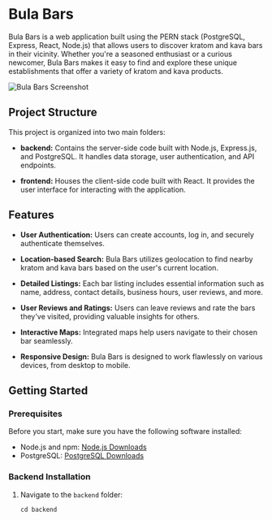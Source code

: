 
# Bula Bars

Bula Bars is a web application built using the PERN stack (PostgreSQL, Express, React, Node.js) that allows users to discover kratom and kava bars in their vicinity. Whether you're a seasoned enthusiast or a curious newcomer, Bula Bars makes it easy to find and explore these unique establishments that offer a variety of kratom and kava products.

![Bula Bars Screenshot](link_to_screenshot.png)

## Project Structure

This project is organized into two main folders:

- **backend:** Contains the server-side code built with Node.js, Express.js, and PostgreSQL. It handles data storage, user authentication, and API endpoints.

- **frontend:** Houses the client-side code built with React. It provides the user interface for interacting with the application.

## Features

- **User Authentication:** Users can create accounts, log in, and securely authenticate themselves.

- **Location-based Search:** Bula Bars utilizes geolocation to find nearby kratom and kava bars based on the user's current location.

- **Detailed Listings:** Each bar listing includes essential information such as name, address, contact details, business hours, user reviews, and more.

- **User Reviews and Ratings:** Users can leave reviews and rate the bars they've visited, providing valuable insights for others.

- **Interactive Maps:** Integrated maps help users navigate to their chosen bar seamlessly.

- **Responsive Design:** Bula Bars is designed to work flawlessly on various devices, from desktop to mobile.

## Getting Started

### Prerequisites

Before you start, make sure you have the following software installed:

- Node.js and npm: [Node.js Downloads](https://nodejs.org/en/download/)
- PostgreSQL: [PostgreSQL Downloads](https://www.postgresql.org/download/)

### Backend Installation

1. Navigate to the `backend` folder:

   ```shell
   cd backend
